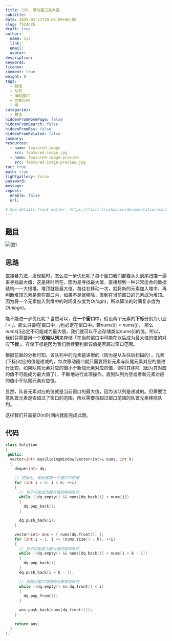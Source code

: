 ```yaml
---
title: 239. 滑动窗口最大值
subtitle:
date: 2025-02-27T19:04:09+08:00
slug: f524d2b
draft: true
author:
  name: zyz
  link:
  email:
  avatar:
description:
keywords:
license:
comment: true
weight: 0
tags:
  - 数组
  - 队列
  - 滑动窗口
  - 优先队列
  - 堆
categories:
  - 算法
hiddenFromHomePage: false
hiddenFromSearch: false
hiddenFromRss: false
hiddenFromRelated: false
summary:
resources:
  - name: featured-image
    src: featured-image.jpg
  - name: featured-image-preview
    src: featured-image-preview.jpg
toc: true
math: true
lightgallery: force
password:
message:
repost:
  enable: false
  url:

# See details front matter: https://fixit.lruihao.cn/documentation/content-management/introduction/#front-matter
---
```


## [题目](https://leetcode.cn/problems/sliding-window-maximum/description/?envType=study-plan-v2&envId=top-100-liked)

![图1](/PostsImgs/LeetCode/239/question.png)

## 思路

直接暴力法，发现超时，怎么进一步优化呢？每个窗口我们都要从头到尾扫描一遍来寻找最大值，这是耗时所在，因为是寻找最大值，直接想到一种非常适合的数据结构——大根堆，堆顶就是最大值。每往右移动一次，就将新的元素加入堆中，再判断堆顶元素是否在窗口内，如果不是就移除，直到在当前窗口的元素成为堆顶。因为将一个元素加入到堆中的时间复杂度为$O(log n)$，所以算法的时间复杂度为$O(n log n)$。

能不能进一步优化呢？当然可以，在**一个窗口**中，假设两个元素的**下标**分别为$i, j$且$i < j$，那么只要$i$在窗口中，$j$也必定在窗口中。若$nums[i] < nums[j]$， 那么$nums[i]$必定不可能成为最大值，我们就可以不必存储类似$nums[i]$的值。所以，我们只需要用一个**双端队列**来存储「在当前窗口中可能在以后成为最大值的值的对应**下标**」。存储下标是因为我们后续要判断该值是否超过窗口范围。

根据前面的分析可知，该队列中的元素是递增的（因为是从左往后扫描的），元素(下标)对应的值是递减的。每次移动窗口就只需要将新元素与队尾元素对应的值进行比较，如果队尾元素对应的值小于新加元素对应的值，则将其移除（因为其对应的值不可能成为最大值了），不断地进行此项操作，直到队列为空或者新元素对应的值小于队尾元素对应值。

显然，队首元素对应的值就是当前窗口的最大值，因为该队列是递减的。但需要注意队首元素是否超过了窗口的范围，所以需要将超过窗口范围的队首元素移除队列。

这样我们只需要$O(n)$时间内就能完成此题。

## 代码

```cpp
class Solution
{
 public:
  vector<int> maxSlidingWindow(vector<int>& nums, int k)
  {
    deque<int> dq;

    // 初始化, 即处理第一个窗口中的值
    for (int i = 0; i < k; ++i)
    {
      // 将不可能成为最大值的移除队列
      while (!dq.empty() && nums[dq.back()] < nums[i])
      {
        dq.pop_back();
      }

      dq.push_back(i);
    }

    vector<int> ans = { nums[dq.front()] };
    for (int i = 1; i <= (nums.size() - k); ++i)
    {
      // 将不可能成为最大值的移除队列
      while (!dq.empty() && nums[dq.back()] < nums[i + k - 1])
      {
        dq.pop_back();
      }
      dq.push_back(i + k - 1);

      // 将超过窗口范围的元素移除队列
      while (!dq.empty() && dq.front() < i)
      {
        dq.pop_front();
      }

      ans.push_back(nums[dq.front()]);
    }

    return ans;
  }
};
```
